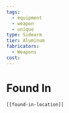 ```yaml
---
tags:
  - equipment
  - weapon
  - unique
type: Sidearm
tier: Aluminum
fabricators:
  - Weapons
cost:
---
```

# Found In
```meta-bind-embed
[[found-in-location]]
```